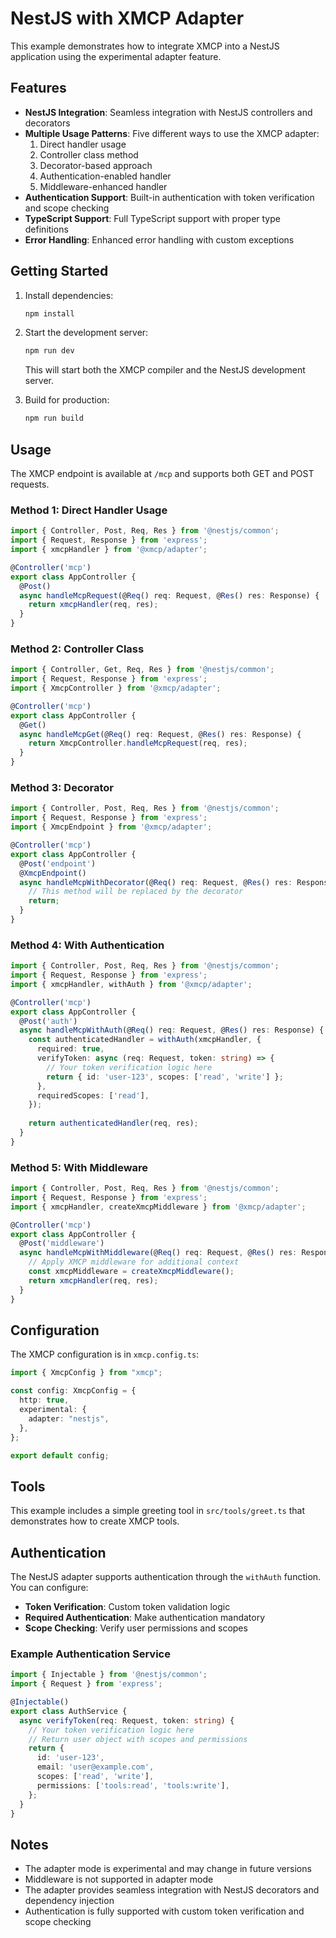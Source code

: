 # NestJS with XMCP Adapter

This example demonstrates how to integrate XMCP into a NestJS application using the experimental adapter feature.

## Features

- **NestJS Integration**: Seamless integration with NestJS controllers and decorators
- **Multiple Usage Patterns**: Five different ways to use the XMCP adapter:
  1. Direct handler usage
  2. Controller class method
  3. Decorator-based approach
  4. Authentication-enabled handler
  5. Middleware-enhanced handler
- **Authentication Support**: Built-in authentication with token verification and scope checking
- **TypeScript Support**: Full TypeScript support with proper type definitions
- **Error Handling**: Enhanced error handling with custom exceptions

## Getting Started

1. Install dependencies:
   ```bash
   npm install
   ```

2. Start the development server:
   ```bash
   npm run dev
   ```

   This will start both the XMCP compiler and the NestJS development server.

3. Build for production:
   ```bash
   npm run build
   ```

## Usage

The XMCP endpoint is available at `/mcp` and supports both GET and POST requests.

### Method 1: Direct Handler Usage

```typescript
import { Controller, Post, Req, Res } from '@nestjs/common';
import { Request, Response } from 'express';
import { xmcpHandler } from '@xmcp/adapter';

@Controller('mcp')
export class AppController {
  @Post()
  async handleMcpRequest(@Req() req: Request, @Res() res: Response) {
    return xmcpHandler(req, res);
  }
}
```

### Method 2: Controller Class

```typescript
import { Controller, Get, Req, Res } from '@nestjs/common';
import { Request, Response } from 'express';
import { XmcpController } from '@xmcp/adapter';

@Controller('mcp')
export class AppController {
  @Get()
  async handleMcpGet(@Req() req: Request, @Res() res: Response) {
    return XmcpController.handleMcpRequest(req, res);
  }
}
```

### Method 3: Decorator

```typescript
import { Controller, Post, Req, Res } from '@nestjs/common';
import { Request, Response } from 'express';
import { XmcpEndpoint } from '@xmcp/adapter';

@Controller('mcp')
export class AppController {
  @Post('endpoint')
  @XmcpEndpoint()
  async handleMcpWithDecorator(@Req() req: Request, @Res() res: Response) {
    // This method will be replaced by the decorator
    return;
  }
}
```

### Method 4: With Authentication

```typescript
import { Controller, Post, Req, Res } from '@nestjs/common';
import { Request, Response } from 'express';
import { xmcpHandler, withAuth } from '@xmcp/adapter';

@Controller('mcp')
export class AppController {
  @Post('auth')
  async handleMcpWithAuth(@Req() req: Request, @Res() res: Response) {
    const authenticatedHandler = withAuth(xmcpHandler, {
      required: true,
      verifyToken: async (req: Request, token: string) => {
        // Your token verification logic here
        return { id: 'user-123', scopes: ['read', 'write'] };
      },
      requiredScopes: ['read'],
    });
    
    return authenticatedHandler(req, res);
  }
}
```

### Method 5: With Middleware

```typescript
import { Controller, Post, Req, Res } from '@nestjs/common';
import { Request, Response } from 'express';
import { xmcpHandler, createXmcpMiddleware } from '@xmcp/adapter';

@Controller('mcp')
export class AppController {
  @Post('middleware')
  async handleMcpWithMiddleware(@Req() req: Request, @Res() res: Response) {
    // Apply XMCP middleware for additional context
    const xmcpMiddleware = createXmcpMiddleware();
    return xmcpHandler(req, res);
  }
}
```

## Configuration

The XMCP configuration is in `xmcp.config.ts`:

```typescript
import { XmcpConfig } from "xmcp";

const config: XmcpConfig = {
  http: true,
  experimental: {
    adapter: "nestjs",
  },
};

export default config;
```

## Tools

This example includes a simple greeting tool in `src/tools/greet.ts` that demonstrates how to create XMCP tools.

## Authentication

The NestJS adapter supports authentication through the `withAuth` function. You can configure:

- **Token Verification**: Custom token validation logic
- **Required Authentication**: Make authentication mandatory
- **Scope Checking**: Verify user permissions and scopes

### Example Authentication Service

```typescript
import { Injectable } from '@nestjs/common';
import { Request } from 'express';

@Injectable()
export class AuthService {
  async verifyToken(req: Request, token: string) {
    // Your token verification logic here
    // Return user object with scopes and permissions
    return {
      id: 'user-123',
      email: 'user@example.com',
      scopes: ['read', 'write'],
      permissions: ['tools:read', 'tools:write'],
    };
  }
}
```

## Notes

- The adapter mode is experimental and may change in future versions
- Middleware is not supported in adapter mode
- The adapter provides seamless integration with NestJS decorators and dependency injection
- Authentication is fully supported with custom token verification and scope checking
